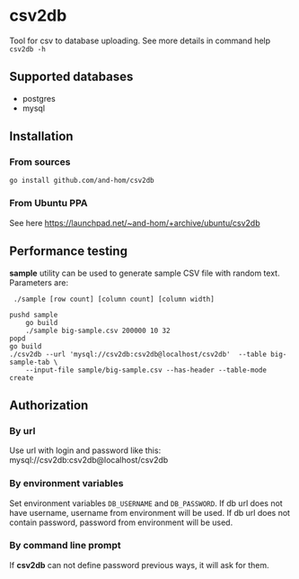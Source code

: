 # csv2db
Tool for csv to database uploading.
See more details in command help ``csv2db -h``

## Supported databases

* postgres
* mysql

## Installation

### From sources
```
go install github.com/and-hom/csv2db
```

### From Ubuntu PPA
See here https://launchpad.net/~and-hom/+archive/ubuntu/csv2db

## Performance testing
**sample** utility can be used to generate sample CSV file with random text. Parameters are:

`` ./sample [row count] [column count] [column width]``

```
pushd sample
    go build
    ./sample big-sample.csv 200000 10 32
popd
go build
./csv2db --url 'mysql://csv2db:csv2db@localhost/csv2db'  --table big-sample-tab \
    --input-file sample/big-sample.csv --has-header --table-mode create

```

## Authorization
### By url
Use url with login and password like this: mysql://csv2db:csv2db@localhost/csv2db

### By environment variables
Set environment variables ``DB_USERNAME`` and ``DB_PASSWORD``. If db url does not
have username, username from environment will be used. If db url does not contain
password, password from environment will be used.

### By command line prompt
If **csv2db** can not define password previous ways, it will ask for them.